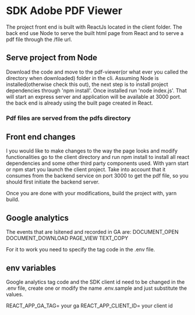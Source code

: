 # SDK Adobe PDF Viewer
The project front end is built with ReactJs located in the client folder. The back end use Node to serve the built html page from React and to serve a pdf file through the /file url.

## Serve project from Node
Download the code and move to the pdf-viewer(or what ever you called the directory when downloaded) folder in the cli. Assuming Node is installed(otherwise check this out), the next step is to  install project dependencies through 'npm install'.
Once installed run 'node index.js'. That will start an express server and application will be available at 3000 port.
the back end is already using the built page created in React. 

### Pdf files are served from the pdfs directory

## Front end changes
I you would like to make changes to the way the page looks and modify functionalities go to the client directory and run
npm install to install all react dependencies and some other third party components used. With yarn start or npm start you launch the client project. Take into account that it consumes from the backend service on port 3000 to get the pdf file, so you should first initiate the backend server.

Once you are done with your modifications, build the project with, yarn build.

## Google analytics
The events that are lsitened and recorded in GA are:
DOCUMENT_OPEN
DOCUMENT_DOWNLOAD
PAGE_VIEW
TEXT_COPY

For it to work you need to specify the tag code in the .env file.

## env variables
Google analytics tag code and the SDK client id need to be changed in the .env file, create one or modify the name .env.sample and just substitute the values.

REACT_APP_GA_TAG= your ga
REACT_APP_CLIENT_ID= your client id
